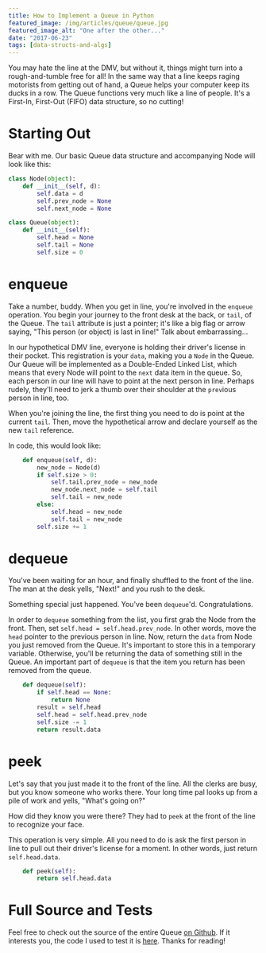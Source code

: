 ```yaml
---
title: How to Implement a Queue in Python
featured_image: /img/articles/queue/queue.jpg
featured_image_alt: "One after the other..."
date: "2017-06-23"
tags: [data-structs-and-algs]
---
```


You may hate the line at the DMV, but without it, things might turn into a rough-and-tumble free for all! In the same way that a line keeps raging motorists from getting out of hand, a Queue helps your computer keep its ducks in a row. The Queue functions very much like a line of people. It's a First-In, First-Out (FIFO) data structure, so no cutting!

<!--truncate-->

# Starting Out

Bear with me. Our basic Queue data structure and accompanying Node will look like this:

```python
class Node(object):
	def __init__(self, d):
		self.data = d
		self.prev_node = None
		self.next_node = None

class Queue(object):
	def __init__(self):
		self.head = None
		self.tail = None
		self.size = 0
```

# enqueue

Take a number, buddy. When you get in line, you're involved in the `enqueue` operation. You begin your journey to the front desk at the back, or `tail`, of the Queue. The `tail` attribute is just a pointer; it's like a big flag or arrow saying, "This person (or object) is last in line!" Talk about embarrassing...

In our hypothetical DMV line, everyone is holding their driver's license in their pocket. This registration is your `data`, making you a `Node` in the Queue. Our Queue will be implemented as a Double-Ended Linked List, which means that every Node will point to the `next` data item in the queue. So, each person in our line will have to point at the next person in line. Perhaps rudely, they'll need to jerk a thumb over their shoulder at the `prev`ious person in line, too.

When you're joining the line, the first thing you need to do is point at the current `tail`. Then, move the hypothetical arrow and declare yourself as the new `tail` reference.

In code, this would look like:

```python
	def enqueue(self, d):
		new_node = Node(d)
		if self.size > 0:
			self.tail.prev_node = new_node
			new_node.next_node = self.tail
			self.tail = new_node
		else:
			self.head = new_node
			self.tail = new_node
		self.size += 1
```

# dequeue

You've been waiting for an hour, and finally shuffled to the front of the line. The man at the desk yells, "Next!" and you rush to the desk.

Something special just happened. You've been `dequeue`'d. Congratulations.

In order to `dequeue` something from the list, you first grab the Node from the front. Then, set `self.head = self.head.prev_node`. In other words, move the `head` pointer to the previous person in line. Now, return the `data` from Node you just removed from the Queue. It's important to store this in a temporary variable. Otherwise, you'll be returning the data of something still in the Queue. An important part of `dequeue` is that the item you return has been removed from the queue.

```python
	def dequeue(self):
		if self.head == None:
			return None
		result = self.head
		self.head = self.head.prev_node
		self.size -= 1
		return result.data
```

# peek

Let's say that you just made it to the front of the line. All the clerks are busy, but you know someone who works there. Your long time pal looks up from a pile of work and yells, "What's going on?"

How did they know you were there? They had to `peek` at the front of the line to recognize your face.

This operation is very simple. All you need to do is ask the first person in line to pull out their driver's license for a moment. In other words, just return `self.head.data`.

```python
	def peek(self):
		return self.head.data
```

# Full Source and Tests

Feel free to check out the source of the entire Queue [on Github][queue-src]. If it interests you, the code I used to test it is [here][queue-test]. Thanks for reading!

[queue-src]: https://github.com/stephengrice/youtube/blob/master/Queue/queue.py
[queue-test]: https://github.com/stephengrice/youtube/blob/master/Queue/test_queue.py
